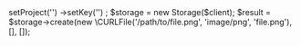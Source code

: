 <?php

use Appwrite\Client;
use Appwrite\Services\Storage;

$client = new Client();

$client
    ->setProject('')
    ->setKey('')
;

$storage = new Storage($client);

$result = $storage->create(new \CURLFile('/path/to/file.png', 'image/png', 'file.png'), [], []);
